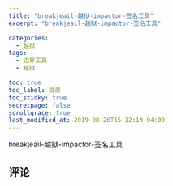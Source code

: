 ```yaml
---
title: "breakjeail-越狱-impactor-签名工具"
excerpt: "breakjeail-越狱-impactor-签名工具"

categories:
  - 越狱
tags:
  - 边界工具
  - 越狱

toc: true
toc_label: 目录
toc_sticky: true
secretpage: false
scrollgrace: true
last_modified_at: 2019-08-26T15:12:19-04:00
---
```

breakjeail-越狱-impactor-签名工具





## 评论




